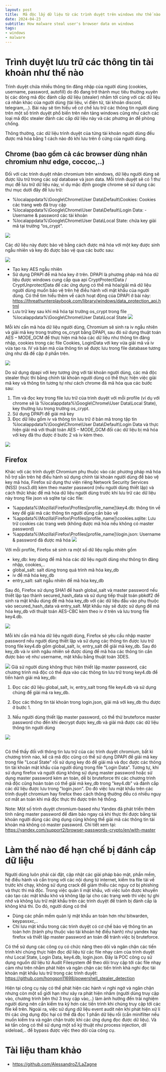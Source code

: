 ```yaml
---
layout: post
title:  Mã độc lấy dữ liệu từ các trình duyệt trên windows như thế nào 
date: 2024-04-23
subtitle: How malware steal user's browser data on windows
tags:
- windows
- malware
--- 
```

# Trình duyệt lưu trữ các thông tin tài khoản như thế nào

Trình duyệt chứa nhiều thông tin đăng nhập của người dùng (cookies, username, password, autofill) do đó đang trở thành mục tiêu thường xuyên bị các dòng mã độc đánh cắp dữ liệu (stealer) nhắm tới cùng với các dữ liệu cá nhân khác của người dùng (tài liệu, ví điện tử, tài khoản discord, telegram,...). Bài này sẽ tìm hiểu về cơ chế lưu trữ các thông tin người dùng trên một số trình duyệt phổ biến trên nền tảng windows cũng như cách các loại mã độc stealer đánh các cắp dữ liệu này và các phương án để phòng chống.

Thông thường, các dữ liệu trình duyệt của từng tài khoản người dùng đều được mã hóa bằng 1 cách nào đó khi lưu trên ổ cứng của người dùng.

## Chrome (bao gồm cả các browser dùng nhân chromium như edge, coccoc,..)

Đối với các trình duyệt nhân chromium trên windows, dữ liệu người dùng sẽ được lữu trữ trong các sql database và json data. Mỗi trình duyệt sẽ có 1 thư mục để lưu trữ dữ liệu này, ví dụ mặc định google chrome sẽ sử dụng các thư mục dưới đây để lưu trữ:

- %localappdata%\Google\Chrome\User Data\Default\Cookies: Cookies các trang web đã truy cập
- %localappdata%\Google\Chrome\User Data\Default\Login Data: - Username & password các tài khoản
- %localappdata%\Google\Chrome\User Data\Local State: chứa key giải mã tại trường “os_crypt”.

![](..\assets\2024-04-23-stealer-101\chromium_folder.png)

Các dữ liệu này được bảo vệ bằng cách được mã hóa với một key được sinh ngẫu nhiên và key đó được bảo vệ qua các bước sau:

![](..\assets\2024-04-23-stealer-101\chrome_key_protect.png)

- Tạo key AES ngẫu nhiên 
- Sử dụng DPAPI để mã hóa key ở trên. DPAPI là phương pháp mã hóa dữ liệu được windows cung cấp qua api CryptProtectData / CryptUnprotectData để các ứng dụng có thể mã hóa/giải mã dữ liệu người dùng muốn bảo vệ trên hệ điều hành với mật khẩu của người dùng. Có thể tìm hiểu thêm về cách hoạt động của DPAPI ở bài này: https://threathunterplaybook.com/library/windows/data_protection_api.html
- Lưu trữ key sau khi mã hóa tại trường os_crypt trong file %localappdata%\Google\Chrome\User Data\Local State
![](..\assets\2024-04-23-stealer-101\os_crypt.png)

Mỗi khi cần mã hóa dữ liệu người dùng, Chromium sẽ sinh ra iv ngẫu nhiên và giải mã key trong trường os_crypt bằng DPAPI, sau đó sử dụng thuật toán AES – MODE_GCM để thực hiện mã hóa các dữ liệu như thông tin đăng nhập, cookies trong các file Cookies, LoginData với key vừa giải mã và iv vừa tạo ra. IV và bản mã của thông tin sẽ được lưu trong file database tương ứng như đã đề cập ở phần trên.

![](..\assets\2024-04-23-stealer-101\encrypting_chromium_info.png)

Do sử dụng dpapi với key tương ứng với tài khoản người dùng, các mã độc stealer thực thi bằng chính tài khoản người dùng có thể thực hiện việc giải mã key và thông tin tương tự như cách chrome đã mã hóa qua các bước sau:
1. Tìm và đọc key trong file lưu trữ của trình duyệt với mỗi profile (ví dụ với chrome sẽ là %localappdata%\Google\Chrome\User Data\Local State), key thường lưu trong trường os_crypt.
2. Sử dụng DPAPI để giải mã key 
3. Đọc dữ liệu gồm iv và thông tin lưu trữ ở bản mã trong tập tin %localappdata%\Google\Chrome\User Data\Default\Login Data và thực hiện giải mã với thuật toán AES – MODE_GCM đối các dữ liệu bị mã hóa với key đã thu được ở bước 2 và iv kèm theo.

![](../assets/2024-04-23-stealer-101/chromium_step_decrypt.png)

## Firefox

Khác với các trình duyệt Chromium phụ thuộc vào các phương pháp mã hóa hỗ trợ sẵn trên hệ điều hành sử dụng chính tài khoản người dùng để bảo vệ key mã hóa, Firefox sử dụng thư viện riêng Network Security Services (NSS) (nss3.dll) kèm theo master password (nếu người dùng thiết lập) và cách thức khác để mã hóa dữ liệu người dùng trước khi lưu trữ các dữ liệu này trong file json và sqlite tại các file:

- %appdata%\Mozilla\Firefox\Profiles\[profile_name]\key4.db: thông tin về key để giải mã các thông tin người dùng cần bảo vệ
- %appdata%\Mozilla\Firefox\Profiles\[profile_name]\cookies.sqlite: Lưu trữ cookies các trang web (không được mã hóa nếu không có master password)
- %appdata%\Mozilla\Firefox\Profiles\[profile_name]\login.json: Username & password đã được mã hóa
![](../assets/2024-04-23-stealer-101/firefox_db.png)

Với mỗi profile, Firefox sẽ sinh ra một số dữ liệu ngẫu nhiên gồm
- key_db: key dùng để mã hóa các dữ liệu người dùng như thông tin đăng nhập, cookies,..
- global_salt: salt dùng trong quá trình mã hóa key_db
- iv để mã hóa key_db
- entry_salt: salt ngẫu nhiên để mã hóa key_db

Sau đó, Firefox sử dụng SHA1 để hash global_salt và master password nếu thiết lập tạo thành secured_hash_data và sử dụng tiếp thuật toán pbkdf2 để sinh ra mật khẩu dùng để mã hóa key_db với các dữ liệu đầu vào phụ thuộc vào secured_hash_data và entry_salt. Mật khẩu này sẽ được sử dụng để mã hóa key_db với thuật toán AES-CBC kèm theo iv ở trên và lưu trong file key4.db.

![](../assets/2024-04-23-stealer-101/firefox_keydb_enc.png)

Mỗi khi cần mã hóa dữ liệu người dùng, Firefox sẽ yêu cầu nhập master password nếu người dùng thiết lập và sử dụng các thông tin được lưu trữ trong file key4.db gồm global_salt, iv, entry_salt để giải mã key_db. Sau đó key_db và iv sinh ngâu nhiên sẽ được dùng để mã hóa các thông tin cần được bảo vệ như username, mật khẩu bằng thuật toán 3DES.

![](../assets/2024-04-23-stealer-101/firefox_encrypt_info.png)
Giả sử người dùng không thực hiện thiết lập master password, các chương trình mã độc có thể dựa vào các thông tin lưu trữ trong key4.db để tiến hành giải mã key_db:
1. Đọc các dữ liệu global_salt, iv, entry_salt trong file key4.db và sử dụng chúng để giải mã ra key_db.

2. Đọc các thông tin tài khoản trong login.json, giải mã với key_db thu được ở bước 1.

3. Nếu người dùng thiết lập master password, có thể thử bruteforce master password cho đến khi decrypt được key_db và giải mã được các dữ liệu thông tin người dùng

![](../assets/2024-04-23-stealer-101/firefox_step_decrypt.png)

## 
Có thể thấy đối với thông tin lưu trữ của các trình duyệt chromium, bất kì chương trình nào, kể cả mã độc cũng có thể sử dụng DPAPI để giải mã key trong file "Local State" rồi sử dụng key đó để giải mã và đọc được các thông tin tài khoản mật khẩu của người dùng trong file "Login Data". Tương tự, khi sử dụng firefox và người dùng không sử dụng master password hoặc sử dụng master password kém an toàn, dễ bị bruteforce thì các chương trình mã độc cũng hoàn toàn có thể giải mã key_db trong "key4.db" và đánh cắp các dữ liệu được lưu trong "login.json". Do đó việc lưu mật khẩu trên các trình duyệt chromium hay firefox theo cách thông thường đều có nhiều nguy cơ mất an toàn khi mã độc thực thi được trên hệ thống.

Note: Một số trình duyệt chromium-based như Yandex đã phát triển thêm tính năng master password để đảm bảo ngay cả khi thực thi được bằng tài khoản người dùng các ứng dụng cũng không thể giải mã các thông tin tài khoản mà không có master password. Chi tiết xem tại: https://yandex.com/support2/browser-passwords-crypto/en/with-master


# Làm thế nào để hạn chế bị đánh cắp dữ liệu
Người dùng luôn phải cài đặt, cập nhật các giải pháp bảo mật, phần mềm, hệ điều hành và cẩn trọng với các nội dung từ internet, kiểm tra file tải về trước khi chạy, không sử dụng crack để giảm thiểu các nguy cơ bị phishing và thực thi mã độc. Trong việc quản lí mật khẩu, với việc luôn được khuyến cáo tạo các mật khẩu khó và không lặp lại cho các trang web thì việc tự ghi nhớ và không lưu trữ mật khẩu trên các trình duyệt để tránh bị đánh cắp là không khả thi. Do đó, người dùng có thể
- Dùng các phần mềm quản lý mật khẩu an toàn hơn như bitwarden, keypassxc,..
- Chỉ lưu mật khẩu trong các trình duyệt có cơ chế bảo vệ thông tin an toàn hơn (tránh phụ thuộc vào tài khoản hệ điều hành) như yandex hay firefox và thiết lập master password an toàn để tránh việc bị bruteforce.

Có thể sử dụng các công cụ có chức năng theo dõi và ngăn chặn các tiến trình khi chúng thực hiện đọc dữ liệu từ các file nhạy cảm của trình duyệt như Local State, Login Data, key4.db, login.json. 
Đây là POC công cụ sử dụng nguồn dữ liệu từ Audit Filesystem để theo dõi truy cập tới các file nhạy cảm như trên nhằm phát hiện và ngăn chặn các tiến trình khả nghi đọc tài khoản mật khẩu lưu trữ trong các trình duyệt: https://github.com/hongson11698/powershell_stealer_detection

Hiện tại công cụ này có thể phát hiện các hành vi nghi ngờ và ngăn chặn nhưng còn một số giới hạn như xảy ra phát hiện nhầm (người dùng truy cập vào, chương trình bên thứ 3 truy cập vào,..) làm ảnh hưởng đến trải nghiệm người dùng nên cần kiểm tra kỹ hơn các tiến trình khi chúng truy cập tới các file kể trên. Ngoài ra, việc sử dụng dữ liệu event audit nên khi phát hiện xử lí thì các ứng dụng độc hại có thể đã đọc 1 phần dữ liệu rồi (cần minifilter nếu muốn kiểm tra và ngăn chặn trước khi các ứng dụng đọc được dữ liệu). Và kẻ tấn công có thể sử dụng một số kỹ thuật như process injection, dll sideload,.. để bypass được việc theo dõi của công cụ.

# Tài liệu tham khảo
- https://github.com/AlessandroZ/LaZagne
